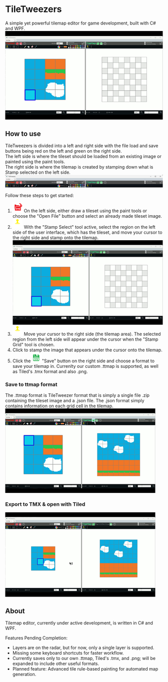 # TileTweezers
A simple yet powerful tilemap editor for game development, built with C# and WPF.
<img src="docs/TileTweezer_CreateMap.gif" alt="TileTweezers" style="max-width: 100%; height: auto;" />
## How to use
TileTweezers is divided into a left and right side with the file load and save buttons being red on the left and green on the right side.  
The left side is where the tileset should be loaded from an existing image or painted using the paint tools.  
The right side is where the tilemap is created by stamping down what is Stamp selected on the left side.  
![Controlbar](TileTweezers_Controlbar.png)  



Follow these steps to get started:  

1) ![Open Folder Icon](/TileTweezers/Controls/TileEditorControl/TileEditorImages/openimage.png)  On the left side, either draw a tileset using the paint tools or choose the "Open File" button and select an already made tileset image.
2) ![Stamp Select Icon](/TileTweezers/Controls/TileEditorControl/TileEditorImages/stampgridselect.png)
With the "Stamp Select" tool active, select the region on the left side of the user interface, which has the tileset, and move your cursor to the right side and stamp onto the tilemap.  
![TileTweezers](docs/TileTweezer_CreateMap.gif)  
4) ![Grid Stamp Icon](/TileTweezers/Controls/TileEditorControl/TileEditorImages/stampgrid.png) Move your cursor to the right side (the tilemap area). The selected region from the left side will appear under the cursor when the "Stamp Grid" tool  is chosen.
5) Click to stamp the image that appears under the cursor onto the tilemap.
6) Click the ![Save Icon](/TileTweezers/Controls/TileEditorControl/TileEditorImages/savetilemap.png)"Save" button  on the right side and choose a format to save your tilemap in. Currenlty our custom .ttmap is supported, as well as Tiled's .tmx format and also .png.  
### Save to ttmap format  
The .ttmap format is TileTweezer format that is simply a single file .zip containing the tileset image and a .json file. The .json format simply contains information on each grid cell in the tilemap.  
![TileTweezers](docs/TileTweezer_SaveMap.gif)  
### Export to TMX & open with Tiled  
![TileTweezers](docs/TileTweezers_ExportToTMX.gif) 

## About 
Tilemap editor, currently under active development, is written in C# and WPF.

Features Pending Completion:
* Layers are on the radar, but for now, only a single layer is supported.
* Missing some keyboard shortcuts for faster workflow.
* Currently saves only to our own .ttmap, Tiled's .tmx, and .png; will be expanded to include other useful formats.
* Planned feature: Advanced tile rule-based painting for automated map generation.

